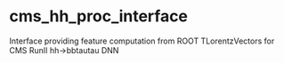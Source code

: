# cms_hh_proc_interface
Interface providing feature computation from ROOT TLorentzVectors for CMS RunII hh->bbtautau DNN
